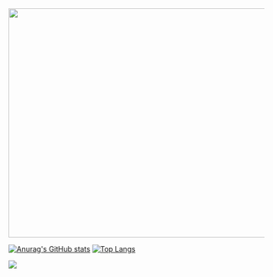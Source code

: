 <img src="https://media.giphy.com/media/Nx0rz3jtxtEre/giphy.gif"  width="1000" height="450">




[![Anurag's GitHub stats](https://github-readme-stats.vercel.app/api?username=albonec&theme=tokyonight)](https://github.com/anuraghazra/github-readme-stats)
[![Top Langs](https://github-readme-stats-git-masterrstaa-rickstaa.vercel.app/api/top-langs/?username=albonec)](https://github.com/anuraghazra/github-readme-stats)

![](https://komarev.com/ghpvc/?username=albonec&label=PROFILE+VIEWS)



